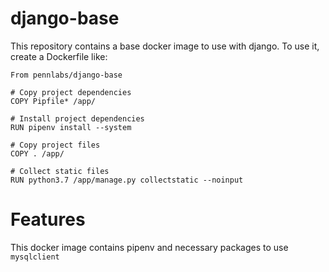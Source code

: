 # django-base

This repository contains a base docker image to use with django. To use it, create a Dockerfile like:

```
From pennlabs/django-base

# Copy project dependencies
COPY Pipfile* /app/

# Install project dependencies
RUN pipenv install --system

# Copy project files
COPY . /app/

# Collect static files
RUN python3.7 /app/manage.py collectstatic --noinput
```

# Features
This docker image contains pipenv and necessary packages to use `mysqlclient`
